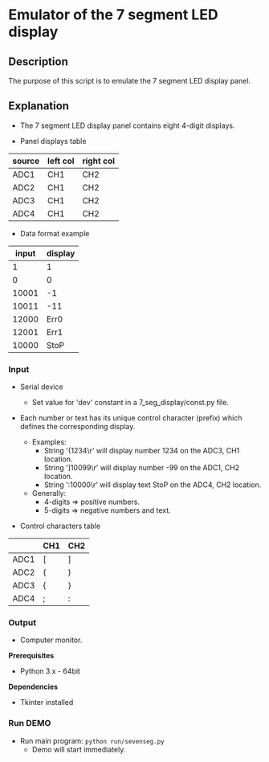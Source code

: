 # Emulator of the 7 segment LED display

## Description

The purpose of this script is to emulate the 7 segment LED display panel.

## Explanation

- The 7 segment LED display panel contains eight 4-digit displays.

- Panel displays table

| source | left col | right col |
|--------|----------|-----------|
| ADC1   | CH1      | CH2       |
| ADC2   | CH1      | CH2       |
| ADC3   | CH1      | CH2       |
| ADC4   | CH1      | CH2       |

- Data format example

| input | display |
|-------|---------|
| 1     | 1       |
| 0     | 0       |
| 10001 | -1      |
| 10011 | -11     |
| 12000 | Err0    |
| 12001 | Err1    |
| 10000 | StoP    |

### Input

- Serial device
    - Set value for 'dev' constant in a 7_seg_display/const.py file.

- Each number or text has its unique control character (prefix) which defines the corresponding display.
    - Examples:
        - String '{1234\r' will display number 1234 on the ADC3, CH1 location.
        - String ']10099\r' will display number -99 on the ADC1, CH2 location.
        - String ':10000\r' will display text StoP on the ADC4, CH2 location.
    - Generally:
        - 4-digits => positive numbers.
        - 5-digits => negative numbers and text.

- Control characters table

|      | CH1 | CH2 |
|------|-----|-----|
| ADC1 | [   | ]   |
| ADC2 | (   | )   |
| ADC3 | {   | }   |
| ADC4 | ;   | :   |

### Output

- Computer monitor.

**Prerequisites**

- Python 3.x - 64bit

**Dependencies**

- Tkinter installed

### Run DEMO

- Run main program: ```python run/sevenseg.py```
    - Demo will start immediately.
